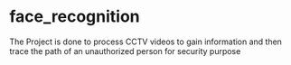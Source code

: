 # face_recognition
The Project is done to process CCTV videos to gain information and then trace the path of an unauthorized person for security purpose
